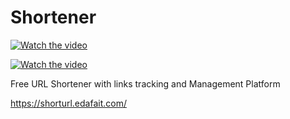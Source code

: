 # Shortener

[![Watch the video](https://img.youtube.com/vi/1Is1PGXvALo/0.jpg)](https://youtu.be/1Is1PGXvALo)

[![Watch the video](https://img.youtube.com/vi/wLPbijZFJj0/0.jpg)](https://youtu.be/wLPbijZFJj0)


Free URL Shortener  with links tracking and Management Platform

https://shorturl.edafait.com/
